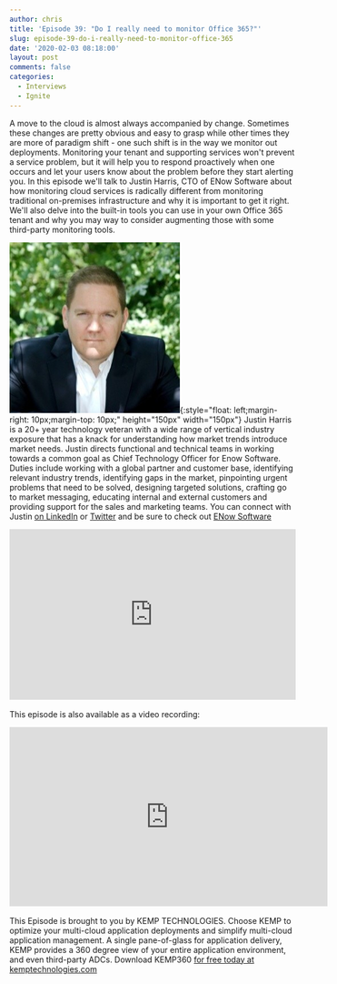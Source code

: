 ```yaml
---
author: chris
title: 'Episode 39: "Do I really need to monitor Office 365?"'
slug: episode-39-do-i-really-need-to-monitor-office-365
date: '2020-02-03 08:18:00'
layout: post
comments: false
categories:
  - Interviews
  - Ignite
---
```


A move to the cloud is almost always accompanied by change. Sometimes these changes are pretty obvious and easy to grasp while other times they are more of paradigm shift - one such shift is in the way we monitor out deployments. Monitoring your tenant and supporting services won't prevent a service problem, but it will help you to respond proactively when one occurs and let your users know about the problem before they start alerting you. In this episode we'll talk to Justin Harris, CTO of ENow Software about how monitoring cloud services is radically different from monitoring traditional on-premises infrastructure and why it is important to get it right. We'll also delve into the built-in tools you can use in your own Office 365 tenant and why you may way to consider augmenting those with some third-party monitoring tools.

![Justin](/images/uploads/2020/02/justin.jpg){:style="float: left;margin-right: 10px;margin-top: 10px;" height="150px" width="150px"} Justin Harris is a 20+ year technology veteran with a wide range of vertical industry exposure that has a knack for understanding how market trends introduce market needs. Justin directs functional and technical teams in working towards a common goal as Chief Technology Officer for Enow Software. Duties include working with a global partner and customer base, identifying relevant industry trends, identifying gaps in the market, pinpointing urgent problems that need to be solved, designing targeted solutions, crafting go to market messaging, educating internal and external customers and providing support for the sales and marketing teams. You can connect with Justin [on LinkedIn](https://www.linkedin.com/in/justin-harris-40b11/) or [Twitter]( https://twitter.com/ntexcellence) and be sure to check out [ENow Software](https://www.enowsoftware.com/)

<p><iframe width="100%" height="300" scrolling="no" frameborder="no" allow="autoplay" src="https://w.soundcloud.com/player/?url=https%3A//api.soundcloud.com/tracks/754371700&color=%23ff5500&auto_play=false&hide_related=false&show_comments=true&show_user=true&show_reposts=false&show_teaser=true&visual=true"></iframe></p>

This episode is also available as a video recording:

<p><iframe width="560" height="315" src="https://www.youtube.com/embed/tHXsZciBYEQ" frameborder="0" allow="accelerometer; autoplay; encrypted-media; gyroscope; picture-in-picture" allowfullscreen></iframe></p>

This Episode is brought to you by KEMP TECHNOLOGIES. Choose KEMP to optimize your multi-cloud application deployments and simplify multi-cloud application management. A single pane-of-glass for application delivery, KEMP provides a 360 degree view of your entire application environment, and even third-party ADCs. Download KEMP360 [for free today at kemptechnologies.com](https://kempte.ch/2MYXjew)
